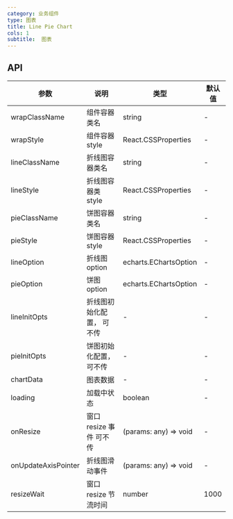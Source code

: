 ```yaml
---
category: 业务组件
type: 图表
title: Line Pie Chart
cols: 1
subtitle:  图表
---
```


## API
| 参数                | 说明                      | 类型                  | 默认值 |
| ------------------- | ------------------------- | --------------------- | ------ |
| wrapClassName       | 组件容器类名              | string                | -      |
| wrapStyle           | 组件容器 style            | React.CSSProperties   | -      |
| lineClassName       | 折线图容器类名            | string                | -      |
| lineStyle           | 折线图容器类 style        | React.CSSProperties   | -      |
| pieClassName        | 饼图容器类名              | string                | -      |
| pieStyle            | 饼图容器 style            | React.CSSProperties   | -      |
| lineOption          | 折线图 option             | echarts.EChartsOption | -      |
| pieOption           | 饼图 option               | echarts.EChartsOption | -      |
| lineInitOpts        | 折线图初始化配置， 可不传 | -                     | -      |
| pieInitOpts         | 饼图初始化配置，可不传    | -                     | -      |
| chartData           | 图表数据                  | -                     | -      |
| loading           | 加载中状态                  | boolean                     | -      |
| onResize            | 窗口 resize 事件 可不传   | (params: any) => void | -      |
| onUpdateAxisPointer | 折线图滑动事件            | (params: any) => void | -      |
| resizeWait          | 窗口 resize 节流时间      | number                | 1000   |
